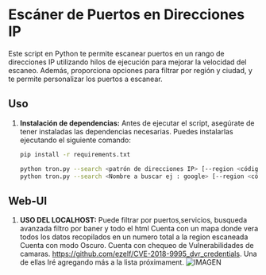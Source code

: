 # Escáner de Puertos en Direcciones IP

Este script en Python te permite escanear puertos en un rango de direcciones IP utilizando hilos de ejecución para mejorar la velocidad del escaneo. Además, proporciona opciones para filtrar por región y ciudad, y te permite personalizar los puertos a escanear.

## Uso

1. **Instalación de dependencias:**
   Antes de ejecutar el script, asegúrate de tener instaladas las dependencias necesarias. Puedes instalarlas ejecutando el siguiente comando:

   ```bash
   pip install -r requirements.txt

   python tron.py --search <patrón de direcciones IP> [--region <código de región>] [--ciudad <nombre de la ciudad>]
   python tron.py --search <Nombre a buscar ej : google> [--region <código de región>] [--ciudad <nombre de la ciudad>]

## Web-UI

1. **USO DEL LOCALHOST:**
   Puede filtrar por puertos,servicios, busqueda avanzada filtro por baner y todo el html
   Cuenta con un mapa donde vera todos los datos recopilados en un numero total a la region escaneada
   Cuenta con modo Oscuro.
   Cuenta con chequeo de Vulnerabilidades de camaras.
  https://github.com/ezelf/CVE-2018-9995_dvr_credentials. Una de ellas
  Iré agregando más a la lista próximament.
![IMAGEN](https://postimg.cc/9w27mRqm)
